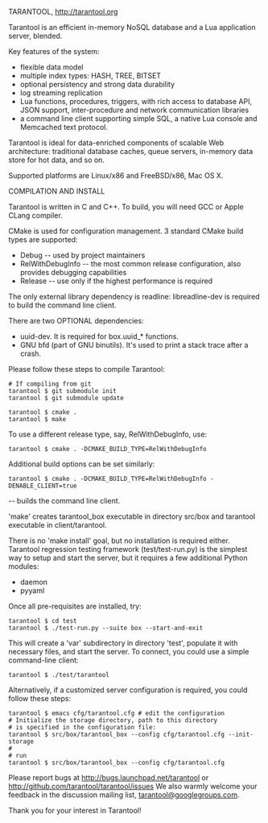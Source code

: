 TARANTOOL, http://tarantool.org

Tarantool is an efficient in-memory NoSQL database and a
Lua application server, blended.

Key features of the system:
 * flexible data model
 * multiple index types: HASH, TREE, BITSET
 * optional persistency and strong data durability
 * log streaming replication
 * Lua functions, procedures, triggers, with
   rich access to database API, JSON support,
   inter-procedure and network communication libraries
 * a command line client supporting simple SQL,
   a native Lua console and Memcached text protocol.

Tarantool is ideal for data-enriched components of 
scalable Web architecture: traditional database caches, queue
servers, in-memory data store for hot data, and so on.

Supported platforms are Linux/x86 and FreeBSD/x86, Mac OS X.

COMPILATION AND INSTALL

Tarantool is written in C and C++.
To build, you will need GCC or Apple CLang compiler.

CMake is used for configuration management.
3 standard CMake build types are supported:
 * Debug -- used by project maintainers
 * RelWithDebugInfo -- the most common release configuration,
 also provides debugging capabilities
 * Release -- use only if the highest performance is required

The only external library dependency is readline: libreadline-dev
is required to build the command line client.

There are two OPTIONAL dependencies: 
- uuid-dev. It is required for box.uuid_* functions.
- GNU bfd (part of GNU binutils). It's used to print 
a stack trace after a crash.

Please follow these steps to compile Tarantool:

    # If compiling from git
    tarantool $ git submodule init
    tarantool $ git submodule update

    tarantool $ cmake .
    tarantool $ make

To use a different release type, say, RelWithDebugInfo, use:

    tarantool $ cmake . -DCMAKE_BUILD_TYPE=RelWithDebugInfo

Additional build options can be set similarly:

    tarantool $ cmake . -DCMAKE_BUILD_TYPE=RelWithDebugInfo -DENABLE_CLIENT=true

-- builds the command line client.

'make' creates tarantool_box executable in directory
src/box and tarantool executable in client/tarantool.

There is no 'make install' goal, but no installation
is required either.
Tarantool regression testing framework (test/test-run.py) is the
simplest way to setup and start the server, but it requires a few
additional Python modules:
 * daemon
 * pyyaml

Once all pre-requisites are installed, try:

    tarantool $ cd test
    tarantool $ ./test-run.py --suite box --start-and-exit

This will create a 'var' subdirectory in directory 'test',
populate it with necessary files, and
start the server. To connect, you could use
a simple command-line client:

    tarantool $ ./test/tarantool

Alternatively, if a customized server configuration is required,
you could follow these steps:


    tarantool $ emacs cfg/tarantool.cfg # edit the configuration
    # Initialize the storage directory, path to this directory
    # is specified in the configuration file:
    tarantool $ src/box/tarantool_box --config cfg/tarantool.cfg --init-storage
    #
    # run
    tarantool $ src/box/tarantool_box --config cfg/tarantool.cfg

Please report bugs at http://bugs.launchpad.net/tarantool or
http://github.com/tarantool/tarantool/issues
We also warmly welcome your feedback in the discussion mailing
list, tarantool@googlegroups.com.

Thank you for your interest in Tarantool!
